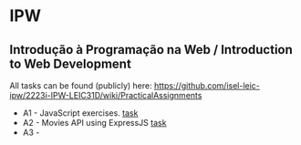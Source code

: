# IPW
## Introdução à Programação na Web / Introduction to Web Development

All tasks can be found (publicly) here: https://github.com/isel-leic-ipw/2223i-IPW-LEIC31D/wiki/PracticalAssignments

- A1 - JavaScript exercises. [task](https://github.com/isel-leic-ipw/2223i-IPW-LEIC31D/wiki/IPW_IP-2223-1-A1)
- A2 - Movies API using ExpressJS [task](https://github.com/isel-leic-ipw/2223i-IPW-LEIC31D/wiki/IPW_IP-2223-1-A2)
- A3 -
